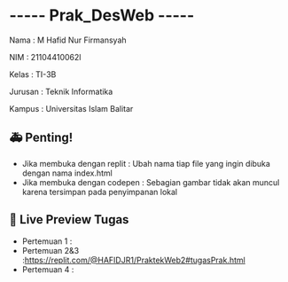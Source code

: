 # ----- Prak_DesWeb -----

Nama    : M Hafid Nur Firmansyah

NIM     : 21104410062l

Kelas   : TI-3B

Jurusan : Teknik Informatika

Kampus  : Universitas Islam Balitar


## 🚑 Penting!
- Jika membuka dengan replit  : Ubah nama tiap file yang ingin dibuka dengan nama index.html
- Jika membuka dengan codepen : Sebagian gambar tidak akan muncul karena tersimpan pada penyimpanan lokal


## 🔗 Live Preview Tugas

- Pertemuan 1 : 
- Pertemuan 2&3 :https://replit.com/@HAFIDJR1/PraktekWeb2#tugasPrak.html
- Pertemuan 4 : 
